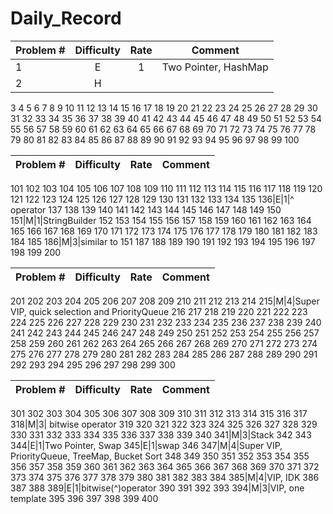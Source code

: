 # Daily_Record


Problem # | Difficulty | Rate | Comment
:-|:-:|:-:|:-:
1 | E | 1 | Two Pointer, HashMap
2 | H
3
4
5
6
7
8
9
10
11
12
13
14
15
16
17
18
19
20
21
22
23
24
25
26
27
28
29
30
31
32
33
34
35
36
37
38
39
40
41
42
43
44
45
46
47
48
49
50
51
52
53
54
55
56
57
58
59
60
61
62
63
64
65
66
67
68
69
70
71
72
73
74
75
76
77
78
79
80
81
82
83
84
85
86
87
88
89
90
91
92
93
94
95
96
97
98
99
100



Problem # | Difficulty | Rate | Comment
:-|:-:|:-:|:-:
101
102
103
104
105
106
107
108
109
110
111
112
113
114
115
116
117
118
119
120
121
122
123
124
125
126
127
128
129
130
131
132
133
134
135
136|E|1|^ operator
137
138
139
140
141
142
143
144
145
146
147
148
149
150
151|M|1|StringBuilder
152
153
154
155
156
157
158
159
160
161
162
163
164
165
166
167
168
169
170
171
172
173
174
175
176
177
178
179
180
181
182
183
184
185
186|M|3|similar to 151
187
188
189
190
191
192
193
194
195
196
197
198
199
200

Problem # | Difficulty | Rate | Comment
:-|:-:|:-:|-:
201
202
203
204
205
206
207
208
209
210
211
212
213
214
215|M|4|Super VIP, quick selection and PriorityQueue
216
217
218
219
220
221
222
223
224
225
226
227
228
229
230
231
232
233
234
235
236
237
238
239
240
241
242
243
244
245
246
247
248
249
250
251
252
253
254
255
256
257
258
259
260
261
262
263
264
265
266
267
268
269
270
271
272
273
274
275
276
277
278
279
280
281
282
283
284
285
286
287
288
289
290
291
292
293
294
295
296
297
298
299
300


Problem # | Difficulty | Rate | Comment
:-|:-:|:-:|:-:
301
302
303
304
305
306
307
308
309
310
311
312
313
314
315
316
317
318|M|3| bitwise operator
319
320
321
322
323
324
325
326
327
328
329
330
331
332
333
334
335
336
337
338
339
340
341|M|3|Stack
342
343
344|E|1|Two Pointer, Swap
345|E|1|swap
346
347|M|4|Super VIP, PriorityQueue, TreeMap, Bucket Sort
348
349
350
351
352
353
354
355
356
357
358
359
360
361
362
363
364
365
366
367
368
369
370
371
372
373
374
375
376
377
378
379
380
381
382
383
384
385|M|4|VIP, IDK
386
387
388
389|E|1|bitwise(^)operator
390
391
392
393
394|M|3|VIP, one template
395
396
397
398
399
400
